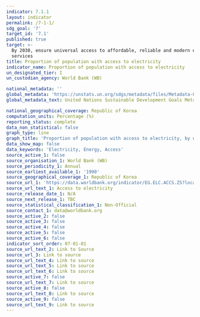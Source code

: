 ```yaml
---
indicator: 7.1.1
layout: indicator
permalink: /7-1-1/
sdg_goal: '7'
target_id: '7.1'
published: true
target: >-
  By 2030, ensure universal access to affordable, reliable and modern energy
  services
title: Proportion of population with access to electricity
indicator_name: Proportion of population with access to electricity
un_designated_tier: I
un_custodian_agency: World Bank (WB)

national_metadata: ''
global_metadata: 'https://unstats.un.org/sdgs/metadata/files/Metadata-07-01-01.pdf'
global_metadata_text: United Nations Sustainable Development Goals Metadata (PDF 212 KB)

national_geographical_coverage: Republic of Korea
computation_units: Percentage (%)
reporting_status: complete
data_non_statistical: false
graph_type: line
graph_title: 'Proportion of population with access to electricity, by urban/rural'
data_show_map: false
data_keywords: 'Electricity, Energy, Access'
source_active_1: false
source_organisation_1: World Bank (WB)
source_periodicity_1: Annual
source_earliest_available_1: '1990'
source_geographical_coverage_1: Republic of Korea
source_url_1: 'https://data.worldbank.org/indicator/EG.ELC.ACCS.ZS?locations=GB'
source_url_text_1: Access to electricity
source_release_date_1: N/A
source_next_release_1: TBC
source_statistical_classification_1: Non-Official
source_contact_1: data@worldbank.org
source_active_2: false
source_active_3: false
source_active_4: false
source_active_5: false
source_active_6: false
indicator_sort_order: 07-01-01
source_url_text_2: Link to Source
source_url_3: Link to source
source_url_text_4: Link to source
source_url_text_5: Link to source
source_url_text_6: Link to source
source_active_7: false
source_url_text_7: Link to source
source_active_8: false
source_url_text_8: Link to source
source_active_9: false
source_url_text_9: Link to source
---
```

